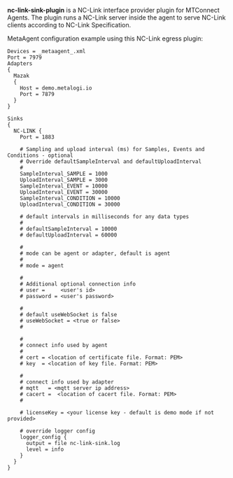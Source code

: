 **nc-link-sink-plugin** is a NC-Link interface provider plugin for MTConnect Agents. The plugin runs a NC-Link server inside the agent to serve NC-Link clients according to NC-Link Specification.

MetaAgent configuration example using this NC-Link egress plugin:
```
Devices = _metaagent_.xml
Port = 7979
Adapters
{
  Mazak
  {
    Host = demo.metalogi.io
    Port = 7879
  }
}

Sinks
{
  NC-LINK {
    Port = 1883

    # Sampling and upload interval (ms) for Samples, Events and Conditions - optional
    # Override defaultSampleInterval and defaultUploadInterval
    #
    SampleInterval_SAMPLE = 1000
    UploadInterval_SAMPLE = 3000
    SampleInterval_EVENT = 10000
    UploadInterval_EVENT = 30000
    SampleInterval_CONDITION = 10000
    UploadInterval_CONDITION = 30000

    # default intervals in milliseconds for any data types
    #
    # defaultSampleInterval = 10000
    # defaultUploadInterval = 60000

    #
    # mode can be agent or adapter, default is agent
    #
    # mode = agent

    #
    # Additional optional connection info
    # user =     <user's id>
    # password = <user's password>

    #
    # default useWebSocket is false
    # useWebSocket = <true or false>
    #

    #
    # connect info used by agent
    #
    # cert = <location of certificate file. Format: PEM>
    # key  = <location of key file. Format: PEM>

    #
    # connect info used by adapter
    # mqtt   = <mqtt server ip address>
    # cacert =  <location of cacert file. Format: PEM>
    #

    # licenseKey = <your license key - default is demo mode if not provided>

    # override logger config 
    logger_config {
      output = file nc-link-sink.log
      level = info
    }
  }
}
```
